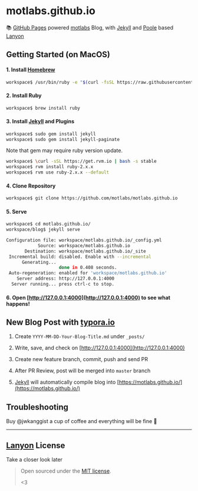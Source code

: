 # motlabs.github.io

📚 [GitHub Pages](https://pages.github.com/) powered [motlabs](https://github.com/motlabs) Blog, with [Jekyll](http://jekyllrb.com) and [Poole](http://getpoole.com) based [Lanyon](https://github.com/poole/lanyon)


## Getting Started (on MacOS)

#### 1. Install [Homebrew](https://brew.sh/)

```bash
workspace$ /usr/bin/ruby -e "$(curl -fsSL https://raw.githubusercontent.com/Homebrew/install/master/install)"
```

#### 2. Install Ruby

```bash
workspace$ brew install ruby
```

#### 3. Install [Jekyll](https://jekyllrb.com/docs/installation/) and Plugins

```bash
workspace$ sudo gem install jekyll
workspace$ sudo gem install jekyll-paginate
```
Note that gem may require ruby version update.
```bash
workspace$ \curl -sSL https://get.rvm.io | bash -s stable
workspace$ rvm install ruby-2.x.x
workspace$ rvm use ruby-2.x.x --default
```

#### 4. Clone Repository

```bash
workspace$ git clone https://github.com/motlabs/motlabs.github.io
```

#### 5. Serve

```bash
workspace$ cd motlabs.github.io/
workspace/blog$ jekyll serve
```

```bash
Configuration file: workspace/motlabs.github.io/_config.yml
            Source: workspace/motlabs.github.io
       Destination: workspace/motlabs.github.io/_site
 Incremental build: disabled. Enable with --incremental
      Generating...
                    done in 0.408 seconds.
 Auto-regeneration: enabled for 'workspace/motlabs.github.io'
    Server address: http://127.0.0.1:4000
  Server running... press ctrl-c to stop.
```

#### 6. Open [http://127.0.0.1:4000](http://127.0.0.1:4000) to see what happens!

## New Blog Post with [typora.io](https://typora.io)

1. Create `YYYY-MM-DD-Your-Blog-Title.md` under `_posts/`

2. Write, save, and check on [http://127.0.0.1:4000](http://127.0.0.1:4000)

3. Create new feature branch, commit, push and send PR

4. After PR Review, post will be merged into `master` branch

5. [Jekyll](http://jekyllrb.com) will automatically compile blog into [https://motlabs.github.io/](https://motlabs.github.io/)

## Troubleshooting

Buy @jwkanggist a cup of coffee and everything will be fine 🎉

---

## [Lanyon](https://github.com/poole/lanyon) License

Take a closer look later

> Open sourced under the [MIT license](LICENSE.md).
>
> <3
